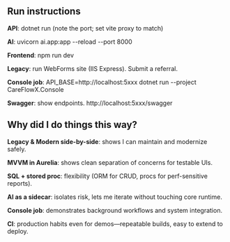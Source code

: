 ## Run instructions

**API**: dotnet run (note the port; set vite proxy to match)

**AI**: uvicorn ai.app:app --reload --port 8000

**Frontend**: npm run dev

**Legacy**: run WebForms site (IIS Express). Submit a referral.

**Console job**: API_BASE=http://localhost:5xxx dotnet run --project CareFlowX.Console

**Swagger**: show endpoints. http://localhost:5xxx/swagger


## Why did I do things this way?

**Legacy & Modern side-by-side**: shows I can maintain and modernize safely.

**MVVM in Aurelia**: shows clean separation of concerns for testable UIs.

**SQL + stored proc**: flexibility (ORM for CRUD, procs for perf-sensitive reports).

**AI as a sidecar**: isolates risk, lets me iterate without touching core runtime.

**Console job**: demonstrates background workflows and system integration.

**CI**: production habits even for demos—repeatable builds, easy to extend to deploy.
